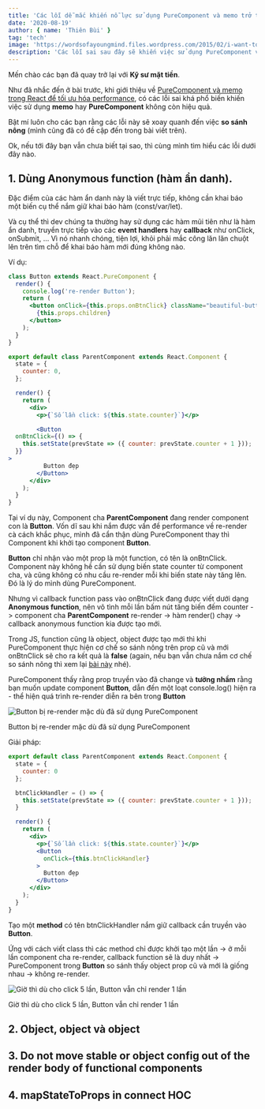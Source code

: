 ```yaml
---
title: 'Các lỗi dễ mắc khiến nỗ lực sử dụng PureComponent và memo trở thành công cốc.'
date: '2020-08-19'
author: { name: 'Thiên Bùi' }
tag: 'tech'
image: 'https://wordsofayoungmind.files.wordpress.com/2015/02/i-want-to.jpg'
description: 'Các lỗi sai sau đây sẽ khiến việc sử dụng PureComponent và memo trở thành công cốc. Cùng xem bạn có mắc lỗi nào không nhé!'
---
```


Mến chào các bạn đã quay trở lại với **Kỹ sư mặt tiền**.

Như đã nhắc đến ở bài trước, khi giới thiệu về <a href='https://kysumattien.com/react-purre-component-and-react-memo/' target='_blank' rel='noopener noreferrer'>PureComponent và memo trong React để tối ưu hóa performance</a>, có các lỗi sai khá phổ biến khiến việc sử dụng **memo** hay **PureComponent** không còn hiệu quả.

Bật mí luôn cho các bạn rằng các lỗi này sẽ xoay quanh đến việc **so sánh nông** (mình cũng đã có đề cập đến trong bài viết trên).

Ok, nếu tới đây bạn vẫn chưa biết tại sao, thì cùng mình tìm hiểu các lỗi dưới đây nào.

## 1. Dùng Anonymous function (hàm ẩn danh).

Đặc điểm của các hàm ẩn danh này là viết trực tiếp, không cần khai báo một biến cụ thể nắm giữ khai báo hàm (const/var/let).

Và cụ thể thì dev chúng ta thường hay sử dụng các hàm mũi tiên như là hàm ẩn danh, truyền trực tiếp vào các **event handlers** hay **callback** như <span class='inline-code'>onClick</span>, <span class='inline-code'>onSubmit</span>, … Vì nó nhanh chóng, tiện lợi, khỏi phải mắc công lăn lăn chuột lên trên tìm chỗ để khai báo hàm mới đúng không nào.

<span class='problem-label'>Ví dụ:</span>

```jsx
class Button extends React.PureComponent {
  render() {
    console.log('re-render Button');
    return (
      <button onClick={this.props.onBtnClick} className="beautiful-button">
        {this.props.children}
      </button>
    );
  }
}

export default class ParentComponent extends React.Component {
  state = {
    counter: 0,
  };

  render() {
    return (
      <div>
        <p>{`Số lần click: ${this.state.counter}`}</p>

        <Button
  onBtnClick={() => {
  	this.setState(prevState => ({ counter: prevState.counter + 1 }));
  }}
>
          Button đẹp
        </Button>
      </div>
    );
  }
}
```

Tại ví dụ này, Component cha **ParentComponent** đang render component con là **Button**. Vốn dĩ sau khi nắm được vấn đề performance về re-render cà cách khắc phục, mình đã cẩn thận dùng <span class='inline-code'>PureComponent</span> thay thì <span class='inline-code'>Component</span> khi khởi tạo component **Button**.

**Button** chỉ nhận vào một prop là một function, có tên là <span class='inline-code'>onBtnClick</span>. Component này không hề cần sử dụng biến state <span class='inline-code'>counter</span> từ component cha, và cũng không có nhu cầu re-render mỗi khi biến state này tăng lên. Đó là lý do mình dùng <span class='inline-code'>PureComponent</span>.

Nhưng vì callback function pass vào <span class='inline-code'>onBtnClick</span> đang được viết dưới dạng **Anonymous function**, nên vô tình mỗi lần bấm nút tăng biến đếm <span class='inline-code'>counter</span> -> component cha **ParentComponent** re-render -> hàm <span class='inline-code'>render()</span> chạy -> callback anonymous function kia được tạo mới.

Trong JS, function cũng là object, object được tạo mới thì khi PureComponent thực hiện cơ chế so sánh nông trên prop cũ và mới <span class='inline-code'>onBtnClick</span> sẽ cho ra kết quả là **false** (again, nếu bạn vẫn chưa nắm cơ chế so sánh nông thì xem lại <a href="https://kysumattien.com/react-purre-component-and-react-memo/" target="_blank">bài này</a> nhé).

PureComponent thấy rằng prop truyền vào đã change và **tưởng nhầm** rằng bạn muốn update component **Button**, dẫn đến một loạt console.log() hiện ra - thể hiện quá trình re-render diễn ra bên trong **Button**

<div class='image-description-wrapper'>
  <div class='image-wrapper'>
    <img src='https://i.imgur.com/6YY04mi.png' alt='Button bị re-render mặc dù đã sử dụng PureComponent' />
  </div>

  <p class='image-description'>Button bị re-render mặc dù đã sử dụng PureComponent</p>
</div>

<span class='solution-label'>Giải pháp:</span>

```jsx
export default class ParentComponent extends React.Component {
  state = {
    counter: 0
  };

  btnClickHandler = () => {
    this.setState(prevState => ({ counter: prevState.counter + 1 }));
  }

  render() {
    return (
      <div>
        <p>{`Số lần click: ${this.state.counter}`}</p>
        <Button
          onClick={this.btnClickHandler}
        >
          Button đẹp
        </Button>
      </div>
    );
  }
}
```

Tạo một **method** có tên <span class='inline-code'>btnClickHandler</span> nắm giữ callback cần truyền vào **Button**.

Ứng với cách viết class thì các method chỉ được khởi tạo một lần -> ở mỗi lần component cha re-render, callback function sẽ là duy nhất 
-> PureComponent trong **Button** so sánh thấy object prop cũ và mới là giống nhau -> không re-render.

<div class='image-description-wrapper'>
  <div class='image-wrapper'>
    <img src='https://i.imgur.com/hz5fQ30.png' alt='Giờ thì dù cho click 5 lần, Button vẫn chỉ render 1 lần' />
  </div>

  <p class='image-description'>Giờ thì dù cho click 5 lần, Button vẫn chỉ render 1 lần</p>
</div>

## 2. Object, object và object

## 3. Do not move stable or object config out of the render body of functional components

## 4. mapStateToProps in connect HOC
